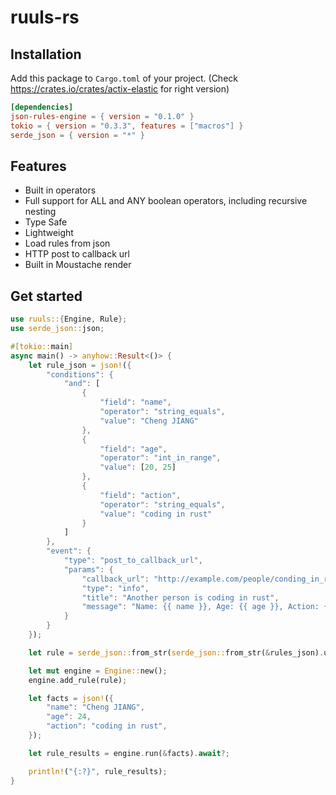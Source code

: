 # ruuls-rs

## Installation

Add this package to `Cargo.toml` of your project. (Check https://crates.io/crates/actix-elastic for right version)

```toml
[dependencies]
json-rules-engine = { version = "0.1.0" }
tokio = { version = "0.3.3", features = ["macros"] }
serde_json = { version = "*" }
```

## Features

- Built in operators
- Full support for ALL and ANY boolean operators, including recursive nesting
- Type Safe
- Lightweight
- Load rules from json
- HTTP post to callback url
- Built in Moustache render

## Get started

```rust
use ruuls::{Engine, Rule};
use serde_json::json;

#[tokio::main]
async main() -> anyhow::Result<()> {
    let rule_json = json!({
        "conditions": {
            "and": [
                {
                    "field": "name",
                    "operator": "string_equals",
                    "value": "Cheng JIANG"
                },
                {
                    "field": "age",
                    "operator": "int_in_range",
                    "value": [20, 25] 
                },
                {
                    "field": "action",
                    "operator": "string_equals",
                    "value": "coding in rust"
                }
            ]
        },
        "event": {
            "type": "post_to_callback_url",
            "params": {
                "callback_url": "http://example.com/people/conding_in_rust"
                "type": "info",
                "title": "Another person is coding in rust",
                "message": "Name: {{ name }}, Age: {{ age }}, Action: {{ action }},"
            }
        }
    });

    let rule = serde_json::from_str(serde_json::from_str(&rules_json).unwrap()).unwrap();

    let mut engine = Engine::new();
    engine.add_rule(rule);

    let facts = json!({
        "name": "Cheng JIANG",
        "age": 24,
        "action": "coding in rust",
    });

    let rule_results = engine.run(&facts).await?;

    println!("{:?}", rule_results);
}
```


